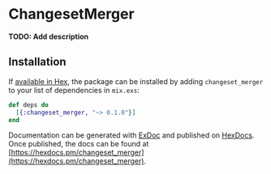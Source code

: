 # ChangesetMerger

**TODO: Add description**

## Installation

If [available in Hex](https://hex.pm/docs/publish), the package can be installed
by adding `changeset_merger` to your list of dependencies in `mix.exs`:

```elixir
def deps do
  [{:changeset_merger, "~> 0.1.0"}]
end
```

Documentation can be generated with [ExDoc](https://github.com/elixir-lang/ex_doc)
and published on [HexDocs](https://hexdocs.pm). Once published, the docs can
be found at [https://hexdocs.pm/changeset_merger](https://hexdocs.pm/changeset_merger).

